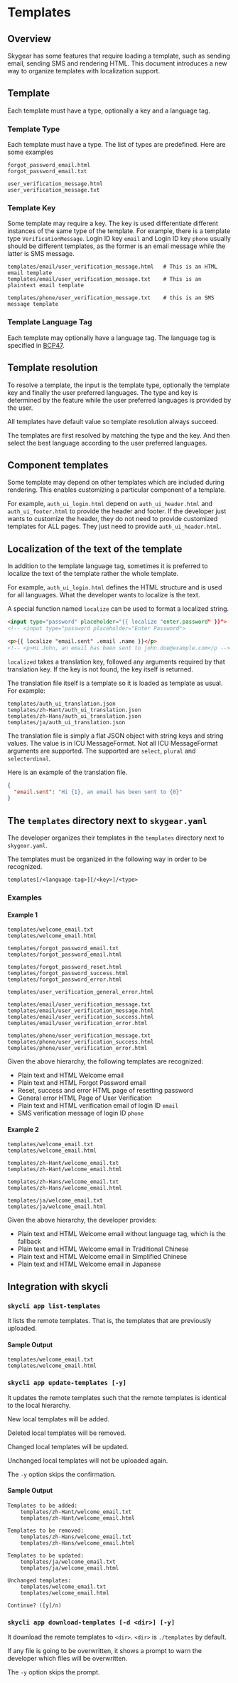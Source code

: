# Templates

## Overview

Skygear has some features that require loading a template, such as sending email, sending SMS and rendering HTML.
This document introduces a new way to organize templates with localization support.

## Template

Each template must have a type, optionally a key and a language tag.

### Template Type

Each template must have a type. The list of types are predefined. Here are some examples

```
forgot_password_email.html
forgot_password_email.txt

user_verification_message.html
user_verification_message.txt
```

### Template Key

Some template may require a key. The key is used differentiate different instances of the same type of the template. For example, there is a template type `VerificationMessage`. Login ID key `email` and Login ID key `phone` usually should be different templates, as the former is an email message while the latter is SMS message.

```
templates/email/user_verification_message.html   # This is an HTML email template
templates/email/user_verification_message.txt    # This is an plaintext email template

templates/phone/user_verification_message.txt    # this is an SMS message template
```

### Template Language Tag

Each template may optionally have a language tag. The language tag is specified in [BCP47](https://tools.ietf.org/html/bcp47).

## Template resolution

To resolve a template, the input is the template type, optionally the template key and finally the user preferred languages. The type and key is determined by the feature while the user preferred languages is provided by the user.

All templates have default value so template resolution always succeed.

The templates are first resolved by matching the type and the key. And then select the best language according to the user preferred languages.

## Component templates

Some template may depend on other templates which are included during rendering. This enables customizing a particular component of a template.

For example, `auth_ui_login.html` depend on `auth_ui_header.html` and `auth_ui_footer.html` to provide the header and footer. If the developer just wants to customize the header, they do not need to provide customized templates for ALL pages. They just need to provide `auth_ui_header.html`.

## Localization of the text of the template

In addition to the template language tag, sometimes it is preferred to localize the text of the template rather the whole template.

For example, `auth_ui_login.html` defines the HTML structure and is used for all languages. What the developer wants to localize is the text.

A special function named `localize` can be used to format a localized string.

```html
<input type="password" placeholder="{{ localize "enter.password" }}">
<!-- <input type="password placeholder="Enter Password">
```

```html
<p>{{ localize "email.sent" .email .name }}</p>
<!-- <p>Hi John, an email has been sent to john.doe@example.com</p -->
```

`localized` takes a translation key, followed any arguments required by that translation key. If the key is not found, the key itself is returned.

The translation file itself is a template so it is loaded as template as usual. For example:

```
templates/auth_ui_translation.json
templates/zh-Hant/auth_ui_translation.json
templates/zh-Hans/auth_ui_translation.json
templates/ja/auth_ui_translation.json
```

The translation file is simply a flat JSON object with string keys and string values. The value is in ICU MessageFormat. Not all ICU MessageFormat arguments are supported. The supported are `select`, `plural` and `selectordinal`.

Here is an example of the translation file.

```json
{
  "email.sent": "Hi {1}, an email has been sent to {0}"
}
```

## The `templates` directory next to `skygear.yaml`

The developer organizes their templates in the `templates` directory next to `skygear.yaml`.

The templates must be organized in the following way in order to be recognized.

```
templates[/<language-tag>][/<key>]/<type>
```

### Examples

#### Example 1

```
templates/welcome_email.txt
templates/welcome_email.html

templates/forgot_password_email.txt
templates/forgot_password_email.html

templates/forgot_password_reset.html
templates/forgot_password_success.html
templates/forgot_password_error.html

templates/user_verification_general_error.html

templates/email/user_verification_message.txt
templates/email/user_verification_message.html
templates/email/user_verification_success.html
templates/email/user_verification_error.html

templates/phone/user_verification_message.txt
templates/phone/user_verification_success.html
templates/phone/user_verification_error.html
```

Given the above hierarchy, the following templates are recognized:

- Plain text and HTML Welcome email
- Plain text and HTML Forgot Password email
- Reset, success and error HTML page of resetting password
- General error HTML Page of User Verification
- Plain text and HTML verification email of login ID `email`
- SMS verification message of login ID `phone`

#### Example 2

```
templates/welcome_email.txt
templates/welcome_email.html

templates/zh-Hant/welcome_email.txt
templates/zh-Hant/welcome_email.html

templates/zh-Hans/welcome_email.txt
templates/zh-Hans/welcome_email.html

templates/ja/welcome_email.txt
templates/ja/welcome_email.html
```

Given the above hierarchy, the developer provides:

- Plain text and HTML Welcome email without language tag, which is the fallback
- Plain text and HTML Welcome email in Traditional Chinese
- Plain text and HTML Welcome email in Simplified Chinese
- Plain text and HTML Welcome email in Japanese

## Integration with skycli

### `skycli app list-templates`

It lists the remote templates. That is, the templates that are previously uploaded.

#### Sample Output

```
templates/welcome_email.txt
templates/welcome_email.html
```

### `skycli app update-templates [-y]`

It updates the remote templates such that the remote templates is identical to the local hierarchy.

New local templates will be added.

Deleted local templates will be removed.

Changed local templates will be updated.

Unchanged local templates will not be uploaded again.

The `-y` option skips the confirmation.

#### Sample Output

```
Templates to be added:
    templates/zh-Hant/welcome_email.txt
    templates/zh-Hant/welcome_email.html

Templates to be removed:
    templates/zh-Hans/welcome_email.txt
    templates/zh-Hans/welcome_email.html

Templates to be updated:
    templates/ja/welcome_email.txt
    templates/ja/welcome_email.html

Unchanged templates:
    templates/welcome_email.txt
    templates/welcome_email.html

Continue? ([y]/n)
```

### `skycli app download-templates [-d <dir>] [-y]`

It download the remote templates to `<dir>`. `<dir>` is `./templates` by default.

If any file is going to be overwritten, it shows a prompt to warn the developer which files will be overwritten.

The `-y` option skips the prompt.
